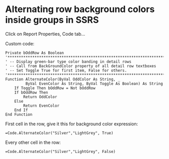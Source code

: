 ﻿# Alternating row background colors inside groups in SSRS

Click on Report Properties, Code tab...

Custom code:

	Private bOddRow As Boolean
	'*************************************************************************
	' -- Display green-bar type color banding in detail rows
	' -- Call from BackGroundColor property of all detail row textboxes
	' -- Set Toggle True for first item, False for others.
	'*************************************************************************
	Function AlternateColor(ByVal OddColor As String, _
			 ByVal EvenColor As String, ByVal Toggle As Boolean) As String
		If Toggle Then bOddRow = Not bOddRow
		If bOddRow Then
			Return OddColor
		Else
			Return EvenColor
		End If
	End Function

First cell in the row, give it this for background color expression:

	=Code.AlternateColor("Silver","LightGrey", True)

Every other cell in the row:

	=Code.AlternateColor("Silver","LightGrey", False)